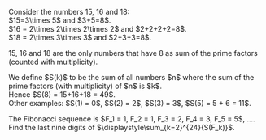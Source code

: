 <p>Consider the numbers 15, 16 and 18:<br />
$15=3\times 5$ and $3+5=8$.<br />
$16 = 2\times 2\times 2\times 2$ and $2+2+2+2=8$.<br />
$18 = 2\times 3\times 3$ and $2+3+3=8$.<br /> 

15, 16 and 18 are the only numbers that have 8 as sum of the prime factors (counted with multiplicity).</p>
<p>
We define $S(k)$ to be the sum of all numbers $n$ where the sum of the prime factors (with multiplicity)  of $n$ is $k$.<br />
Hence $S(8) = 15+16+18 = 49$.<br />
Other examples: $S(1) = 0$, $S(2) = 2$, $S(3) = 3$, $S(5) = 5 + 6 = 11$.</p>
<p>
The Fibonacci sequence is $F_1 = 1, F_2 = 1, F_3 = 2, F_4 = 3, F_5 = 5$, ....<br />
Find the last nine digits of $\displaystyle\sum_{k=2}^{24}{S(F_k)}$.</p>

